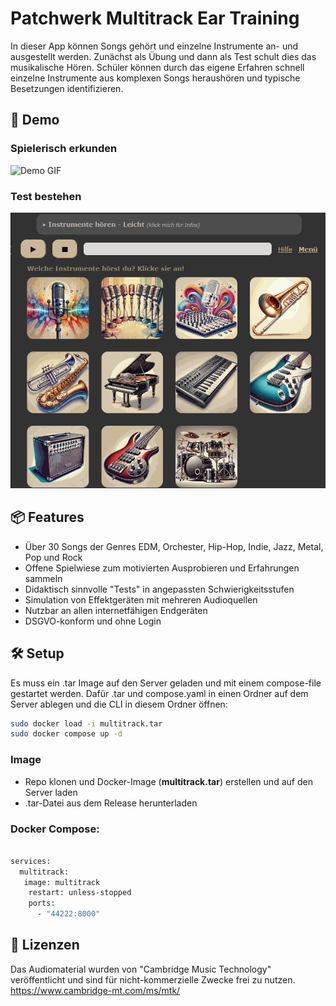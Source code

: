 # Patchwerk Multitrack Ear Training

In dieser App können Songs gehört und einzelne Instrumente an- und ausgestellt werden. Zunächst als Übung und dann als Test schult dies das musikalische Hören. Schüler können durch das eigene Erfahren schnell einzelne Instrumente aus komplexen Songs heraushören und typische Besetzungen identifizieren.


## 🚀 Demo
### Spielerisch erkunden
![Demo GIF](readme_content/multitrack_example.gif)


### Test bestehen
![Demo GIF](readme_content/multitrack_test_example.gif)


## 📦 Features
- Über 30 Songs der Genres EDM, Orchester, Hip-Hop, Indie, Jazz, Metal, Pop und Rock
- Offene Spielwiese zum motivierten Ausprobieren und Erfahrungen sammeln
- Didaktisch sinnvolle "Tests" in angepassten Schwierigkeitsstufen
- Simulation von Effektgeräten mit mehreren Audioquellen
- Nutzbar an allen internetfähigen Endgeräten
- DSGVO-konform und ohne Login



## 🛠️ Setup

Es muss ein .tar Image auf den Server geladen und mit einem compose-file gestartet werden. Dafür .tar und compose.yaml in einen Ordner auf dem Server ablegen und die CLI in diesem Ordner öffnen:

```bash
sudo docker load -i multitrack.tar
sudo docker compose up -d
```

### Image 
- Repo klonen und Docker-Image (**multitrack.tar**) erstellen und auf den Server laden
- .tar-Datei aus dem Release herunterladen


### Docker Compose:
```bash

services:
  multitrack:
   image: multitrack
    restart: unless-stopped
    ports:
      - "44222:8000"
```

## 📄 Lizenzen
Das Audiomaterial wurden von "Cambridge Music Technology" veröffentlicht und sind für nicht-kommerzielle Zwecke frei zu nutzen.
https://www.cambridge-mt.com/ms/mtk/

